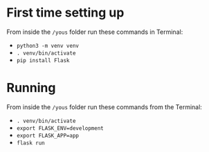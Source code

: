 # First time setting up

From inside the `/yous` folder run these commands in Terminal:

- `python3 -m venv venv`
- `. venv/bin/activate`
- `pip install Flask`

# Running

From inside the `/yous` folder run these commands from the Terminal:

- `. venv/bin/activate`
- `export FLASK_ENV=development`
- `export FLASK_APP=app`
- `flask run`